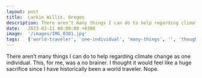 ```yaml
---
layout: post
title:  Larkin Willis, Oregon
description: There aren’t many things I can do to help regarding climate change as one individual. This, for me, was a no brainer. I thought it would feel like a h...
date:   2023-02-11 00:00:00 +0300
image:  '/images/IMG_0301.jpg'
tags:   ['world-traveler', 'one-individual', 'many-things', '', 'thought', 'nope', 'historically', 'brainer']
---
```

There aren’t many things I can do to help regarding climate change as one individual. This, for me, was a no brainer. I thought it would feel like a huge sacrifice since I have historically been a world traveler. Nope.

